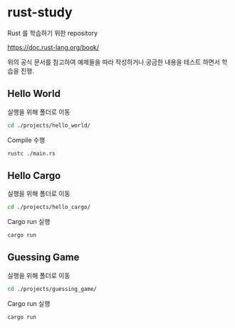 # rust-study

Rust 를 학습하기 위한 repository

https://doc.rust-lang.org/book/

위의 공식 문서를 참고하여 예제들을 따라 작성하거나 궁금한 내용을 테스트 하면서 학습을 진행.


## Hello World 

실행을 위해 폴더로 이동

```sh
cd ./projects/hello_world/
```

Compile 수행

```sh
rustc ./main.rs
```

## Hello Cargo

실행을 위해 폴더로 이동

```sh
cd ./projects/hello_cargo/
```

Cargo run 실행


```sh
cargo run
```

## Guessing Game

실행을 위해 폴더로 이동

```sh
cd ./projects/guessing_game/
```

Cargo run 실행

```sh
cargo run
```
